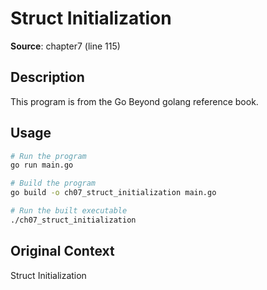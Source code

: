 # Struct Initialization

**Source**: chapter7 (line 115)

## Description

This program is from the Go Beyond golang reference book.

## Usage

```bash
# Run the program
go run main.go

# Build the program
go build -o ch07_struct_initialization main.go

# Run the built executable
./ch07_struct_initialization
```

## Original Context

Struct Initialization

